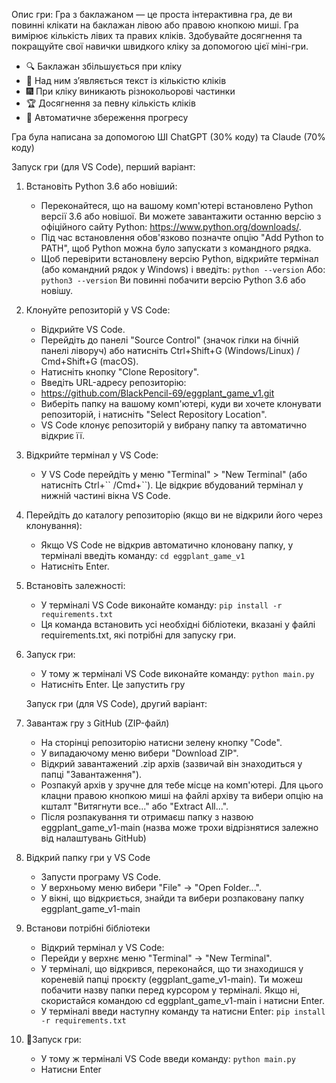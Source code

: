 Опис гри:
    Гра з баклажаном — це проста інтерактивна гра, де ви повинні клікати на баклажан лівою або правою кнопкою миші. Гра вимірює кількість лівих та правих кліків. Здобувайте досягнення та покращуйте свої навички швидкого кліку за допомогою цієї міні-гри.
- 🔍 Баклажан збільшується при кліку
- 📝 Над ним з’являється текст із кількістю кліків
- 🎆 При кліку виникають різнокольорові частинки
- 🏆 Досягнення за певну кількість кліків
- 💾 Автоматичне збереження прогресу

Гра була написана за допомогою ШІ ChatGPT (30% коду) та Claude (70% коду)



Запуск гри (для VS Code), перший варіант:

1. Встановіть Python 3.6 або новіший:

    - Переконайтеся, що на вашому комп'ютері встановлено Python версії 3.6 або новішої. Ви можете завантажити останню версію з офіційного сайту Python: https://www.python.org/downloads/.
    - Під час встановлення обов'язково позначте опцію "Add Python to PATH", щоб Python можна було запускати з командного рядка.
    - Щоб перевірити встановлену версію Python, відкрийте термінал (або командний рядок у Windows) і введіть:
    ```python --version```
    Або:
    ```python3 --version```
    Ви повинні побачити версію Python 3.6 або новішу.

2. Клонуйте репозиторій у VS Code:

    - Відкрийте VS Code.
    - Перейдіть до панелі "Source Control" (значок гілки на бічній панелі ліворуч) або натисніть Ctrl+Shift+G (Windows/Linux) / Cmd+Shift+G (macOS).
    - Натисніть кнопку "Clone Repository".
    - Введіть URL-адресу репозиторію:
    - https://github.com/BlackPencil-69/eggplant_game_v1.git
    - Виберіть папку на вашому комп'ютері, куди ви хочете клонувати репозиторій, і натисніть "Select Repository Location".
    - VS Code клонує репозиторій у вибрану папку та автоматично відкриє її.

3. Відкрийте термінал у VS Code:

    - У VS Code перейдіть у меню "Terminal" > "New Terminal" (або натисніть Ctrl+\`` /Cmd+``). Це відкриє вбудований термінал у нижній частині вікна VS Code.
4. Перейдіть до каталогу репозиторію (якщо ви не відкрили його через клонування):

    - Якщо VS Code не відкрив автоматично клоновану папку, у терміналі введіть команду:
    ```cd eggplant_game_v1```
    - Натисніть Enter.

5. Встановіть залежності:

    - У терміналі VS Code виконайте команду:
    ```pip install -r requirements.txt```
    - Ця команда встановить усі необхідні бібліотеки, вказані у файлі requirements.txt, які потрібні для запуску гри.
6. Запуск гри:

    - У тому ж терміналі VS Code виконайте команду:
    ```python main.py```
    - Натисніть Enter. Це запустить гру



    Запуск гри (для VS Code), другий варіант:

1. Завантаж гру з GitHub (ZIP-файл)
    - На сторінці репозиторію натисни зелену кнопку "Code".
    - У випадаючому меню вибери "Download ZIP".
    - Відкрий завантажений .zip архів (зазвичай він знаходиться у папці "Завантаження").
    - Розпакуй архів у зручне для тебе місце на комп'ютері. Для цього клацни правою кнопкою миші на файлі архіву та вибери опцію на кшталт "Витягнути все..." або "Extract All...".
    - Після розпакування ти отримаєш папку з назвою eggplant_game_v1-main (назва може трохи відрізнятися залежно від налаштувань GitHub)

2. Відкрий папку гри у VS Code
    - Запусти програму VS Code.
    - У верхньому меню вибери "File" → "Open Folder...".
    - У вікні, що відкриється, знайди та вибери розпаковану папку eggplant_game_v1-main

3. Встанови потрібні бібліотеки
    - Відкрий термінал у VS Code:
    - Перейди у верхнє меню "Terminal" → "New Terminal".
    - У терміналі, що відкрився, переконайся, що ти знаходишся у кореневій папці проєкту (eggplant_game_v1-main). Ти можеш побачити назву папки перед курсором у терміналі. Якщо ні, скористайся командою cd eggplant_game_v1-main і натисни Enter.
    - У терміналі введи наступну команду та натисни Enter:
    ```pip install -r requirements.txt```

4. 🚀Запуск гри:
    - У тому ж терміналі VS Code введи команду:
    ```python main.py```
    - Натисни Enter
